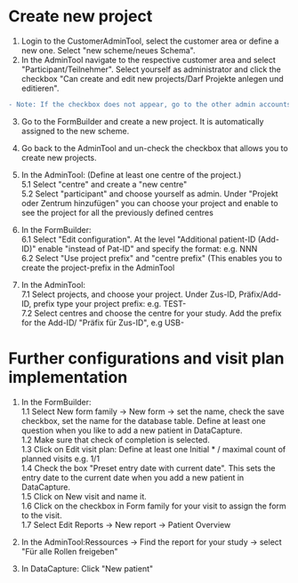 # Create new project

1. Login to the CustomerAdminTool, select the customer area or define a new one. Select "new scheme/neues Schema".
2. In the AdminTool navigate to the respective customer area and select "Participant/Teilnehmer". Select yourself as administrator and click the checkbox "Can create and edit new projects/Darf Projekte anlegen und editieren".

```diff
- Note: If the checkbox does not appear, go to the other admin accounts and disable the checkbox there.
```

3. Go to the FormBuilder and create a new project. It is automatically assigned to the new scheme.

4. Go back to the AdminTool and un-check the checkbox that allows you to create new projects.

5. In the AdminTool: (Define at least one centre of the project.) <br>
    5.1 Select "centre" and create a "new centre" <br>
    5.2 Select "participant" and choose yourself as admin. Under "Projekt oder Zentrum hinzufügen" you can choose your project and enable to see the project for all the previously defined centres <br>

6. In the FormBuilder: <br>
    6.1 Select "Edit configuration". At the level "Additional patient-ID (Add-ID)" enable "instead of Pat-ID" and specify the format: e.g. NNN <br>
    6.2 Select "Use project prefix" and "centre prefix" (This enables you to create the project-prefix in the AdminTool <br>

7. In the  AdminTool: <br> 
    7.1 Select projects, and choose your project. Under Zus-ID, Präfix/Add-ID, prefix  type your project prefix: e.g. TEST- <br>
    7.2 Select centres and choose the centre for your study. Add the  prefix for the Add-ID/ "Präfix für Zus-ID", e.g USB- <br>

# Further configurations and visit plan implementation

1. In the FormBuilder: <br>
    1.1 Select New form family &rightarrow; New form &rightarrow; set the name, check the save checkbox, set the name for the database table. Define at least one question when you like to add a new patient in DataCapture. <br>
    1.2 Make sure that check of completion is selected. <br>
    1.3 Click on Edit visit plan: Define at least one Initial * / maximal count of planned visits e.g. 1/1 <br>
    1.4 Check the box "Preset entry date with current date". This sets the entry date to the current date when you add a new patient in DataCapture. <br>
    1.5 Click on New visit and name it. <br>
    1.6 Click on the checkbox in Form family for your visit to assign the form to the visit. <br>
    1.7 Select Edit Reports &rightarrow; New report &rightarrow; Patient Overview <br>
      
2. In the AdminTool:Ressources &rightarrow; Find the report for your study &rightarrow; select "Für alle Rollen freigeben"

3. In DataCapture: Click "New patient"


